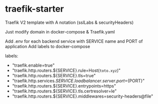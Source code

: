 # traefik-starter
Traefik V2 template with A notation (sslLabs &amp; securityHeaders)

Just modify domain in docker-compose & Traefik.yaml


Add .env for each backend service with SERVICE name and PORT of application
Add labels to docker-compose

labels:
  - "traefik.enable=true"
  - "traefik.http.routers.${SERVICE}.rule=Host(`toto.xyz`)"
  - "traefik.http.routers.${SERVICE}.tls=true"
  - "traefik.http.services.${SERVICE}.loadbalancer.server.port=${PORT}"
  - "traefik.http.routers.${SERVICE}.entrypoints=https"
  - "traefik.http.routers.${SERVICE}.tls.certresolver=le"
  - "traefik.http.routers.${SERVICE}.middlewares=security-headers@file"

